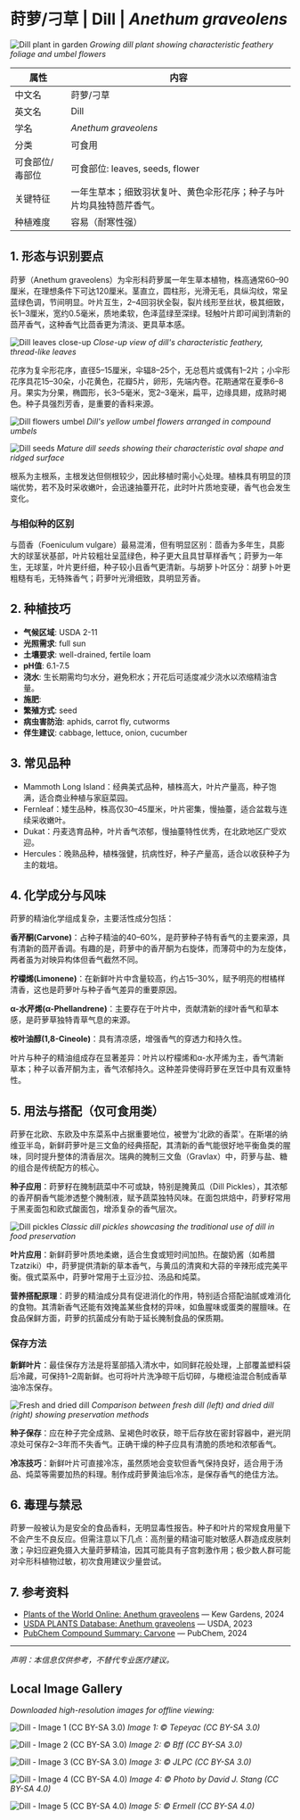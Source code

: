 # 莳萝/刁草 | Dill | *Anethum graveolens*

![Dill plant in garden](https://upload.wikimedia.org/wikipedia/commons/thumb/5/5a/Anethum_graveolens_003.JPG/800px-Anethum_graveolens_003.JPG)
*Growing dill plant showing characteristic feathery foliage and umbel flowers*

| 属性 | 内容 |
|------|------|
| 中文名 | 莳萝/刁草 |
| 英文名 | Dill |
| 学名 | *Anethum graveolens* |
| 分类 | 可食用 |
| 可食部位/毒部位 | 可食部位: leaves, seeds, flower |
| 关键特征 | 一年生草本；细致羽状复叶、黄色伞形花序；种子与叶片均具独特茴芹香气。 |
| 种植难度 | 容易（耐寒性强） |

## 1. 形态与识别要点

莳萝（Anethum graveolens）为伞形科莳萝属一年生草本植物，株高通常60–90厘米，在理想条件下可达120厘米。茎直立，圆柱形，光滑无毛，具纵沟纹，常呈蓝绿色调，节间明显。叶片互生，2–4回羽状全裂，裂片线形至丝状，极其细致，长1–3厘米，宽约0.5毫米，质地柔软，色泽蓝绿至深绿。轻触叶片即可闻到清新的茴芹香气，这种香气比茴香更为清淡、更具草本感。

![Dill leaves close-up](https://upload.wikimedia.org/wikipedia/commons/thumb/d/d7/Anethum_graveolens_leaves_close-up.jpg/640px-Anethum_graveolens_leaves_close-up.jpg)
*Close-up view of dill's characteristic feathery, thread-like leaves*

花序为复伞形花序，直径5–15厘米，伞辐8–25个，无总苞片或偶有1–2片；小伞形花序具花15–30朵，小花黄色，花瓣5片，卵形，先端内卷。花期通常在夏季6–8月。果实为分果，椭圆形，长3–5毫米，宽2–3毫米，扁平，边缘具翅，成熟时褐色。种子具强烈芳香，是重要的香料来源。

![Dill flowers umbel](https://upload.wikimedia.org/wikipedia/commons/thumb/6/69/Anethum_graveolens_flowers.jpg/640px-Anethum_graveolens_flowers.jpg)
*Dill's yellow umbel flowers arranged in compound umbels*

![Dill seeds](https://upload.wikimedia.org/wikipedia/commons/thumb/f/f0/Dill_seeds.jpg/640px-Dill_seeds.jpg)
*Mature dill seeds showing their characteristic oval shape and ridged surface*

根系为主根系，主根发达但侧根较少，因此移植时需小心处理。植株具有明显的顶端优势，若不及时采收嫩叶，会迅速抽薹开花，此时叶片质地变硬，香气也会发生变化。

### 与相似种的区别

与茴香（Foeniculum vulgare）最易混淆，但有明显区别：茴香为多年生，具膨大的球茎状基部，叶片较粗壮呈蓝绿色，种子更大且具甘草样香气；莳萝为一年生，无球茎，叶片更纤细，种子较小且香气更清新。与胡萝卜叶区分：胡萝卜叶更粗糙有毛，无特殊香气；莳萝叶光滑细致，具明显芳香。

## 2. 种植技巧

- **气候区域**: USDA 2-11
- **光照需求**: full sun
- **土壤要求**: well-drained, fertile loam
- **pH值**: 6.1-7.5
- **浇水**: 生长期需均匀水分，避免积水；开花后可适度减少浇水以浓缩精油含量。
- **施肥**: 
- **繁殖方式**: seed
- **病虫害防治**: aphids, carrot fly, cutworms
- **伴生建议**: cabbage, lettuce, onion, cucumber

## 3. 常见品种

- Mammoth Long Island：经典美式品种，植株高大，叶片产量高，种子饱满，适合商业种植与家庭菜园。
- Fernleaf：矮生品种，株高仅30–45厘米，叶片密集，慢抽薹，适合盆栽与连续采收嫩叶。
- Dukat：丹麦选育品种，叶片香气浓郁，慢抽薹特性优秀，在北欧地区广受欢迎。
- Hercules：晚熟品种，植株强健，抗病性好，种子产量高，适合以收获种子为主的栽培。

## 4. 化学成分与风味

莳萝的精油化学组成复杂，主要活性成分包括：

**香芹酮(Carvone)**：占种子精油的40–60%，是莳萝种子特有香气的主要来源，具有清新的茴芹香调。有趣的是，莳萝中的香芹酮为右旋体，而薄荷中的为左旋体，两者虽为对映异构体但香气截然不同。

**柠檬烯(Limonene)**：在新鲜叶片中含量较高，约占15–30%，赋予明亮的柑橘样清香，这也是莳萝叶与种子香气差异的重要原因。

**α-水芹烯(α-Phellandrene)**：主要存在于叶片中，贡献清新的绿叶香气和草本感，是莳萝草独特青草气息的来源。

**桉叶油醇(1,8-Cineole)**：具有清凉感，增强香气的穿透力和持久性。

叶片与种子的精油组成存在显著差异：叶片以柠檬烯和α-水芹烯为主，香气清新草本；种子以香芹酮为主，香气浓郁持久。这种差异使得莳萝在烹饪中具有双重特性。

## 5. 用法与搭配（仅可食用类）

莳萝在北欧、东欧及中东菜系中占据重要地位，被誉为'北欧的香菜'。在斯堪的纳维亚半岛，新鲜莳萝叶是三文鱼的经典搭配，其清新的香气能很好地平衡鱼类的腥味，同时提升整体的清香层次。瑞典的腌制三文鱼（Gravlax）中，莳萝与盐、糖的组合是传统配方的核心。

**种子应用**：莳萝籽在腌制蔬菜中不可或缺，特别是腌黄瓜（Dill Pickles），其浓郁的香芹酮香气能渗透整个腌制液，赋予蔬菜独特风味。在面包烘焙中，莳萝籽常用于黑麦面包和欧式酸面包，增添复杂的香气层次。

![Dill pickles](https://upload.wikimedia.org/wikipedia/commons/thumb/9/91/Dill_pickles.jpg/640px-Dill_pickles.jpg)
*Classic dill pickles showcasing the traditional use of dill in food preservation*

**叶片应用**：新鲜莳萝叶质地柔嫩，适合生食或短时间加热。在酸奶酱（如希腊Tzatziki）中，莳萝提供清新的草本香气，与黄瓜的清爽和大蒜的辛辣形成完美平衡。俄式菜系中，莳萝叶常用于土豆沙拉、汤品和炖菜。

**营养搭配原理**：莳萝的精油成分具有促进消化的作用，特别适合搭配油腻或难消化的食物。其清新香气还能有效掩盖某些食材的异味，如鱼腥味或蛋类的腥膻味。在食品保鲜方面，莳萝的抗菌成分有助于延长腌制食品的保质期。

### 保存方法

**新鲜叶片**：最佳保存方法是将茎部插入清水中，如同鲜花般处理，上部覆盖塑料袋后冷藏，可保持1–2周新鲜。也可将叶片洗净晾干后切碎，与橄榄油混合制成香草油冷冻保存。

![Fresh and dried dill](https://upload.wikimedia.org/wikipedia/commons/thumb/8/8c/Dill_fresh_and_dried.jpg/640px-Dill_fresh_and_dried.jpg)
*Comparison between fresh dill (left) and dried dill (right) showing preservation methods*

**种子保存**：应在种子完全成熟、呈褐色时收获，晾干后存放在密封容器中，避光阴凉处可保存2–3年而不失香气。正确干燥的种子应具有清脆的质地和浓郁香气。

**冷冻技巧**：新鲜叶片可直接冷冻，虽然质地会变软但香气保持良好，适合用于汤品、炖菜等需要加热的料理。制作成莳萝黄油后冷冻，是保存香气的绝佳方法。

## 6. 毒理与禁忌

莳萝一般被认为是安全的食品香料，无明显毒性报告。种子和叶片的常规食用量下不会产生不良反应。但需注意以下几点：高剂量的精油可能对敏感人群造成皮肤刺激；孕妇应避免摄入大量莳萝精油，因其可能具有子宫刺激作用；极少数人群可能对伞形科植物过敏，初次食用建议少量尝试。

## 7. 参考资料

- [Plants of the World Online: Anethum graveolens](https://powo.science.kew.org/taxon/urn:lsid:ipni.org:names:839351-1) — Kew Gardens, 2024
- [USDA PLANTS Database: Anethum graveolens](https://plants.usda.gov/home/plantProfile?symbol=ANGR) — USDA, 2023
- [PubChem Compound Summary: Carvone](https://pubchem.ncbi.nlm.nih.gov/compound/Carvone) — PubChem, 2024

---
*声明：本信息仅供参考，不替代专业医疗建议。*

## Local Image Gallery

*Downloaded high-resolution images for offline viewing:*

![Dill - Image 1 (CC BY-SA 3.0)](../images/dill/01.jpg)
*Image 1: © Tepeyac (CC BY-SA 3.0)*

![Dill - Image 2 (CC BY-SA 3.0)](../images/dill/02.jpg)
*Image 2: © Bff (CC BY-SA 3.0)*

![Dill - Image 3 (CC BY-SA 3.0)](../images/dill/03.jpg)
*Image 3: © JLPC (CC BY-SA 3.0)*

![Dill - Image 4 (CC BY-SA 4.0)](../images/dill/04.jpg)
*Image 4: © Photo by David J. Stang (CC BY-SA 4.0)*

![Dill - Image 5 (CC BY-SA 4.0)](../images/dill/05.jpg)
*Image 5: © Ermell (CC BY-SA 4.0)*

